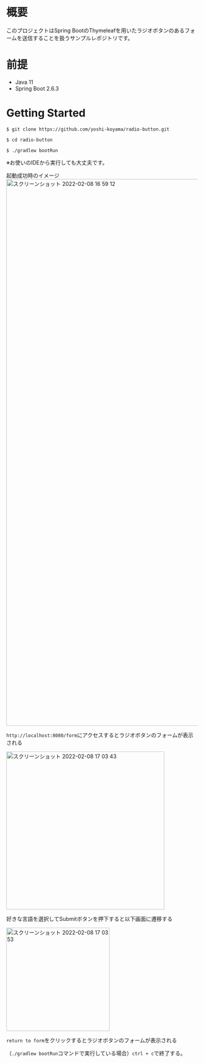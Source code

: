 # 概要

このプロジェクトはSpring BootのThymeleafを用いたラジオボタンのあるフォームを送信することを扱うサンプルレポジトリです。

# 前提
- Java 11
- Spring Boot 2.6.3

# Getting Started

`$ git clone https://github.com/yoshi-koyama/radio-button.git`

`$ cd radio-button`

`$ ./gradlew bootRun`

※お使いのIDEから実行しても大丈夫です。

起動成功時のイメージ
<img width="1440" alt="スクリーンショット 2022-02-08 16 59 12" src="https://user-images.githubusercontent.com/62045457/152943189-9411a7f9-c168-4fd7-bda5-1c74aa9803a0.png">

`http://localhost:8080/form`にアクセスするとラジオボタンのフォームが表示される

<img width="416" alt="スクリーンショット 2022-02-08 17 03 43" src="https://user-images.githubusercontent.com/62045457/152943731-3a082b12-c63c-4d2d-a1a6-925a9b23997f.png">

好きな言語を選択してSubmitボタンを押下すると以下画面に遷移する

<img width="272" alt="スクリーンショット 2022-02-08 17 03 53" src="https://user-images.githubusercontent.com/62045457/152943756-a3769924-3092-45e8-a9a3-cbe1e269a6a7.png">

`return to form`をクリックするとラジオボタンのフォームが表示される

（`./gradlew bootRun`コマンドで実行している場合）`ctrl + c`で終了する。
